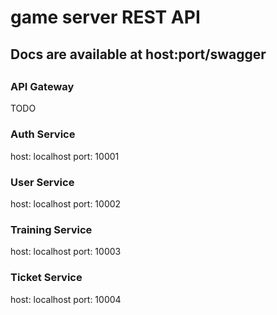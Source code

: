 <h1>game server REST API</h1>

<h2>Docs are available at host:port/swagger<h2>

<h3>API Gateway</h3>
TODO

<h3>Auth Service</h3>
host: localhost
port: 10001

<h3>User Service</h3>
host: localhost
port: 10002

<h3>Training Service</h3>
host: localhost
port: 10003

<h3>Ticket Service</h3>
host: localhost
port: 10004



